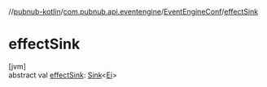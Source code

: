 //[pubnub-kotlin](../../../index.md)/[com.pubnub.api.eventengine](../index.md)/[EventEngineConf](index.md)/[effectSink](effect-sink.md)

# effectSink

[jvm]\
abstract val [effectSink](effect-sink.md): [Sink](../-sink/index.md)&lt;[Ei](index.md)&gt;
